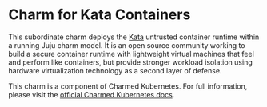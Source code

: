 # Charm for Kata Containers

This subordinate charm deploys the [Kata](https://katacontainers.io/)
untrusted container runtime within a running Juju charm model.  It is
an open source community working to build a secure container runtime with
lightweight virtual machines that feel and perform like containers, but
provide stronger workload isolation using hardware virtualization technology
as a second layer of defense.

This charm is a component of Charmed Kubernetes. For full information,
please visit the [official Charmed Kubernetes docs](https://www.ubuntu.com/kubernetes/docs/charm-kata).
